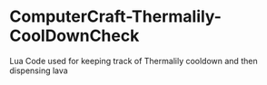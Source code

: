 # ComputerCraft-Thermalily-CoolDownCheck
Lua Code used for keeping track of Thermalily cooldown and then dispensing lava
